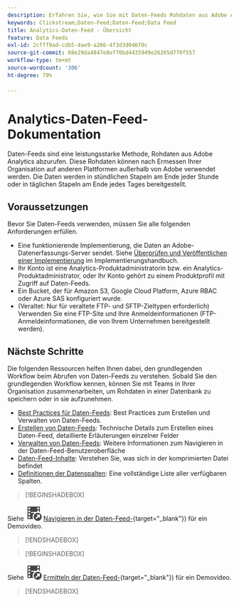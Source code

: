```yaml
---
description: Erfahren Sie, wie Sie mit Daten-Feeds Rohdaten aus Adobe Analytics abrufen können. Erfahren Sie mehr über die Voraussetzungen für die Verwendung von Daten-Feeds und darüber, was Sie als Nächstes tun können.
keywords: Clickstream;Daten-Feed;Daten-Feed;Data Feed
title: Analytics-Daten-Feed - Übersicht
feature: Data Feeds
exl-id: 2cfff9ad-cdb5-4ae9-a266-4f3d3d046f0c
source-git-commit: 08e29da4847e8ef70bd4435949e26265d770f557
workflow-type: tm+mt
source-wordcount: '306'
ht-degree: 79%

---
```


# Analytics-Daten-Feed-Dokumentation

Daten-Feeds sind eine leistungsstarke Methode, Rohdaten aus Adobe Analytics abzurufen. Diese Rohdaten können nach Ermessen Ihrer Organisation auf anderen Plattformen außerhalb von Adobe verwendet werden. Die Daten werden in stündlichen Stapeln am Ende jeder Stunde oder in täglichen Stapeln am Ende jedes Tages bereitgestellt.

## Voraussetzungen

Bevor Sie Daten-Feeds verwenden, müssen Sie alle folgenden Anforderungen erfüllen.

* Eine funktionierende Implementierung, die Daten an Adobe-Datenerfassungs-Server sendet. Siehe [Überprüfen und Veröffentlichen einer Implementierung](/help/implement/launch/validate-publish-prod.md) im Implementierungshandbuch.
* Ihr Konto ist eine Analytics-Produktadministratorin bzw. ein Analytics-Produktadministrator, oder Ihr Konto gehört zu einem Produktprofil mit Zugriff auf Daten-Feeds.
* Ein Bucket, der für Amazon S3, Google Cloud Platform, Azure RBAC oder Azure SAS konfiguriert wurde.
* (Veraltet: Nur für veraltete FTP- und SFTP-Zieltypen erforderlich) Verwenden Sie eine FTP-Site und Ihre Anmeldeinformationen (FTP-Anmeldeinformationen, die von Ihrem Unternehmen bereitgestellt werden).

## Nächste Schritte

Die folgenden Ressourcen helfen Ihnen dabei, den grundlegenden Workflow beim Abrufen von Daten-Feeds zu verstehen. Sobald Sie den grundlegenden Workflow kennen, können Sie mit Teams in Ihrer Organisation zusammenarbeiten, um Rohdaten in einer Datenbank zu speichern oder in sie aufzunehmen.

* [Best Practices für Daten-Feeds](/help/export/analytics-data-feed/data-feeds-best-practices.md): Best Practices zum Erstellen und Verwalten von Daten-Feeds.
* [Erstellen von Daten-Feeds](create-feed.md): Technische Details zum Erstellen eines Daten-Feed, detaillierte Erläuterungen einzelner Felder
* [Verwalten von Daten-Feeds](df-manage-feeds.md): Weitere Informationen zum Navigieren in der Daten-Feed-Benutzeroberfläche
* [Daten-Feed-Inhalte](c-df-contents/datafeeds-contents.md): Verstehen Sie, was sich in der komprimierten Datei befindet<!-- Is this still the output users can download from the destination? I aske Jun. -->
* [Definitionen der Datenspalten](c-df-contents/datafeeds-reference.md): Eine vollständige Liste aller verfügbaren Spalten.

>[!BEGINSHADEBOX]

Siehe ![VideoCheckedOut](/help/assets/icons/VideoCheckedOut.svg) [Navigieren in der Daten-Feed-](https://video.tv.adobe.com/v/25452?quality=12&learn=on){target="_blank"}) für ein Demovideo.

>[!ENDSHADEBOX]



>[!BEGINSHADEBOX]

Siehe ![VideoCheckedOut](/help/assets/icons/VideoCheckedOut.svg) [Ermitteln der Daten-Feed-](https://video.tv.adobe.com/v/335747?quality=12&learn=on){target="_blank"}) für ein Demovideo.

>[!ENDSHADEBOX]

